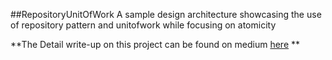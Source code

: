 ##RepositoryUnitOfWork
A sample design architecture showcasing the use of repository pattern and unitofwork while focusing on atomicity

**The Detail write-up on this project can be found on medium [here](https://medium.com/@tadesamson/repository-unitofwork-with-focus-on-atomicity-building-software-with-the-right-design-pattern-68e0ba6d80b8) ** 
